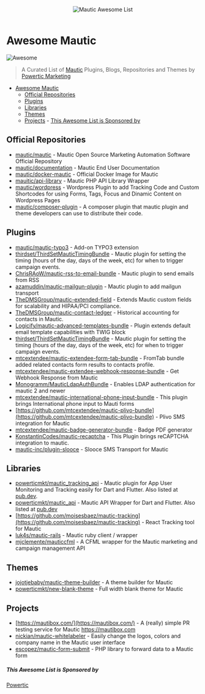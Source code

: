 <p align="center">
  <img src="./logo-awesome-mautic.png" alt="Mautic Awesome List">
  <br>
  <br>
</p>

# Awesome Mautic
![Awesome](https://cdn.rawgit.com/sindresorhus/awesome/d7305f38d29fed78fa85652e3a63e154dd8e8829/media/badge.svg)

> A Curated List of [Mautic](https://mautic.org) Plugins, Blogs, Repositories and Themes by [Powertic Marketing](https://powertic.com/)

<!-- TOC -->

- [Awesome Mautic](#awesome-mautic)
  - [Official Repositories](#official-repositories)
  - [Plugins](#plugins)
  - [Libraries](#libraries)
  - [Themes](#themes)
  - [Projects](#projects)
        - [This Awesome List is Sponsored by](#this-awesome-list-is-sponsored-by)

<!-- /TOC -->

## Official Repositories

- [mautic/mautic](https://github.com/mautic/mautic) - Mautic Open Source Marketing Automation Software Official Repository
- [mautic/documentation](https://github.com/mautic/documentation) - Mautic End User Documentation
- [mautic/docker-mautic](https://github.com/mautic/docker-mautic) - Official Docker Image for Mautic
- [mauitic/api-library](https://github.com/mautic/api-library) - Mautic PHP API Library Wrapper
- [mautic/wordpress](https://github.com/mautic/mautic-wordpress) - Wordpress Plugin to add Tracking Code and Custom Shortcodes for using Forms, Tags, Focus and Dinamic Content on Wordpress Pages
- [mautic/composer-plugin](https://github.com/mautic/composer-plugin) - A composer plugin that mautic plugin and theme developers can use to distribute their code.

## Plugins

- [mautic/mautic-typo3](https://github.com/mautic/mautic-typo3) - Add-on TYPO3 extension
- [thirdset/ThirdSetMauticTimingBundle](https://github.com/thirdset/ThirdSetMauticTimingBundle) - Mautic plugin for setting the timing (hours of the day, days of the week, etc) for when to trigger campaign events.
- [ChrisRAoW/mautic-rss-to-email-bundle](https://github.com/ChrisRAoW/mautic-rss-to-email-bundle) - Mautic plugin to send emails from RSS
- [azamuddin/mautic-mailgun-plugin](https://github.com/azamuddin/mautic-mailgun-plugin) - Mautic plugin to add mailgun transport
- [TheDMSGroup/mautic-extended-field](https://github.com/TheDMSGroup/mautic-extended-field) - Extends Mautic custom fields for scalability and HIPAA/PCI compliance.
- [TheDMSGroup/mautic-contact-ledger](https://github.com/TheDMSGroup/mautic-contact-ledger) - Historical accounting for contacts in Mautic.
- [Logicify/mautic-advanced-templates-bundle](https://github.com/Logicify/mautic-advanced-templates-bundle) - Plugin extends default email template capabilities with TWIG block
- [thirdset/ThirdSetMauticTimingBundle](https://github.com/thirdset/ThirdSetMauticTimingBundle) - Mautic plugin for setting the timing (hours of the day, days of the week, etc) for when to trigger campaign events.
- [mtcextendee/mautic-extendee-form-tab-bundle](https://github.com/mtcextendee/mautic-extendee-form-tab-bundle) - FromTab bundle added related contacts form results to contacts profile.
- [mtcextendee/mautic-extendee-webhook-response-bundle](https://github.com/mtcextendee/mautic-extendee-webhook-response-bundle) - Get Webhook Response from Mautic
- [Monogramm/MauticLdapAuthBundle](https://github.com/Monogramm/MauticLdapAuthBundle) - Enables LDAP authentication for mautic 2 and newer
- [mtcextendee/mautic-international-phone-input-bundle](https://github.com/mtcextendee/mautic-international-phone-input-bundle) - This plugin brings International phone input to Mauti forms
- [https://github.com/mtcextendee/mautic-plivo-bundle](https://github.com/mtcextendee/mautic-plivo-bundle) - Plivo SMS integration for Mautic
- [mtcextendee/mautic-badge-generator-bundle](https://github.com/mtcextendee/mautic-badge-generator-bundle) - Badge PDF generator
- [KonstantinCodes/mautic-recaptcha](https://github.com/KonstantinCodes/mautic-recaptcha) - This Plugin brings reCAPTCHA integration to mautic.
- [mautic-inc/plugin-slooce](https://github.com/mautic-inc/plugin-slooce) - Slooce SMS Transport for Mautic


## Libraries

- [powerticmkt/mautic_tracking_api](https://github.com/powerticmkt/dart-mautic-tracking-api) - Mautic plugin for App User Monitoring and Tracking easily for Dart and Flutter. Also listed at [pub.dev](https://pub.dev/packages/mautic_tracking_api).
- [powerticmkt/mautic_api](https://github.com/powerticmkt/dart-mautic-api) - Mautic API Wrapper for Dart and Flutter. Also listed at [pub.dev](https://pub.dev/packages/mautic_api)
- [https://github.com/moisesbaez/mautic-tracking](https://github.com/moisesbaez/mautic-tracking) - React Tracking tool for Mautic
- [luk4s/mautic-rails](https://github.com/luk4s/mautic-rails) - Mautic ruby client / wrapper
- [mjclemente/mauticcfml](https://github.com/mjclemente/mauticcfml) - A CFML wrapper for the Mautic marketing and campaign management API

## Themes

- [jojotjebaby/mautic-theme-builder](https://github.com/jojotjebaby/mautic-theme-builder) - A theme builder for Mautic
- [powerticmkt/new-blank-theme](https://github.com/powerticmkt/new-blank-theme) - Full width blank theme for Mautic

## Projects

- [https://mautibox.com/](https://mautibox.com/) - A (really) simple PR testing service for Mautic https://mautibox.com
- [nickian/mautic-whitelabeler](https://github.com/nickian/mautic-whitelabeler) - Easily change the logos, colors and company name in the Mautic user interface
- [escopez/mautic-form-submit](https://github.com/escopecz/mautic-form-submit) - PHP library to forward data to a Mautic form

##### This Awesome List is Sponsored by
  <a href="https://powertic.com/">Powertic</a>